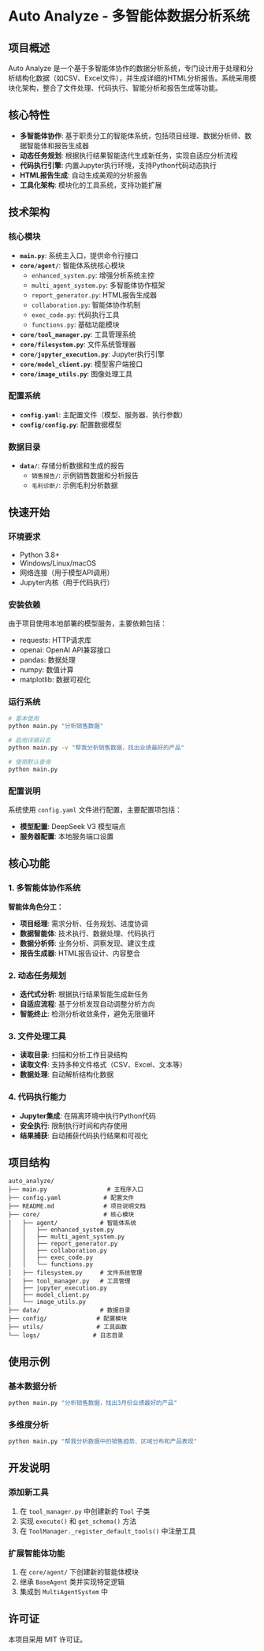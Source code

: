 # Auto Analyze - 多智能体数据分析系统

## 项目概述

Auto Analyze 是一个基于多智能体协作的数据分析系统，专门设计用于处理和分析结构化数据（如CSV、Excel文件），并生成详细的HTML分析报告。系统采用模块化架构，整合了文件处理、代码执行、智能分析和报告生成等功能。

## 核心特性

- **多智能体协作**: 基于职责分工的智能体系统，包括项目经理、数据分析师、数据智能体和报告生成器
- **动态任务规划**: 根据执行结果智能迭代生成新任务，实现自适应分析流程
- **代码执行引擎**: 内置Jupyter执行环境，支持Python代码动态执行
- **HTML报告生成**: 自动生成美观的分析报告
- **工具化架构**: 模块化的工具系统，支持功能扩展

## 技术架构

### 核心模块

- **`main.py`**: 系统主入口，提供命令行接口
- **`core/agent/`**: 智能体系统核心模块
  - `enhanced_system.py`: 增强分析系统主控
  - `multi_agent_system.py`: 多智能体协作框架
  - `report_generator.py`: HTML报告生成器
  - `collaboration.py`: 智能体协作机制
  - `exec_code.py`: 代码执行工具
  - `functions.py`: 基础功能模块
- **`core/tool_manager.py`**: 工具管理系统
- **`core/filesystem.py`**: 文件系统管理器
- **`core/jupyter_execution.py`**: Jupyter执行引擎
- **`core/model_client.py`**: 模型客户端接口
- **`core/image_utils.py`**: 图像处理工具

### 配置系统

- **`config.yaml`**: 主配置文件（模型、服务器、执行参数）
- **`config/config.py`**: 配置数据模型

### 数据目录

- **`data/`**: 存储分析数据和生成的报告
  - `销售报告/`: 示例销售数据和分析报告
  - `毛利诊断/`: 示例毛利分析数据

## 快速开始

### 环境要求

- Python 3.8+
- Windows/Linux/macOS
- 网络连接（用于模型API调用）
- Jupyter内核（用于代码执行）

### 安装依赖

由于项目使用本地部署的模型服务，主要依赖包括：
- requests: HTTP请求库
- openai: OpenAI API兼容接口
- pandas: 数据处理
- numpy: 数值计算
- matplotlib: 数据可视化

### 运行系统

```bash
# 基本使用
python main.py "分析销售数据"

# 启用详细日志
python main.py -v "帮我分析销售数据，找出业绩最好的产品"

# 使用默认查询
python main.py
```

### 配置说明

系统使用 `config.yaml` 文件进行配置，主要配置项包括：

- **模型配置**: DeepSeek V3 模型端点
- **服务器配置**: 本地服务端口设置

## 核心功能

### 1. 多智能体协作系统

**智能体角色分工：**
- **项目经理**: 需求分析、任务规划、进度协调
- **数据智能体**: 技术执行、数据处理、代码执行
- **数据分析师**: 业务分析、洞察发现、建议生成
- **报告生成器**: HTML报告设计、内容整合

### 2. 动态任务规划

- **迭代式分析**: 根据执行结果智能生成新任务
- **自适应流程**: 基于分析发现自动调整分析方向
- **智能终止**: 检测分析收敛条件，避免无限循环

### 3. 文件处理工具

- **读取目录**: 扫描和分析工作目录结构
- **读取文件**: 支持多种文件格式（CSV、Excel、文本等）
- **数据处理**: 自动解析结构化数据

### 4. 代码执行能力

- **Jupyter集成**: 在隔离环境中执行Python代码
- **安全执行**: 限制执行时间和内存使用
- **结果捕获**: 自动捕获代码执行结果和可视化

## 项目结构

```
auto_analyze/
├── main.py                 # 主程序入口
├── config.yaml            # 配置文件
├── README.md              # 项目说明文档
├── core/                  # 核心模块
│   ├── agent/            # 智能体系统
│   │   ├── enhanced_system.py
│   │   ├── multi_agent_system.py
│   │   ├── report_generator.py
│   │   ├── collaboration.py
│   │   ├── exec_code.py
│   │   └── functions.py
│   ├── filesystem.py     # 文件系统管理
│   ├── tool_manager.py   # 工具管理
│   ├── jupyter_execution.py
│   ├── model_client.py
│   └── image_utils.py
├── data/                 # 数据目录
├── config/              # 配置模块
├── utils/               # 工具函数
└── logs/               # 日志目录
```

## 使用示例

### 基本数据分析

```bash
python main.py "分析销售数据，找出3月份业绩最好的产品"
```

### 多维度分析

```bash
python main.py "帮我分析数据中的销售趋势、区域分布和产品表现"
```

## 开发说明

### 添加新工具

1. 在 `tool_manager.py` 中创建新的 `Tool` 子类
2. 实现 `execute()` 和 `get_schema()` 方法
3. 在 `ToolManager._register_default_tools()` 中注册工具

### 扩展智能体功能

1. 在 `core/agent/` 下创建新的智能体模块
2. 继承 `BaseAgent` 类并实现特定逻辑
3. 集成到 `MultiAgentSystem` 中

## 许可证

本项目采用 MIT 许可证。